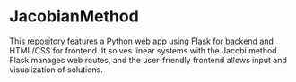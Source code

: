 # JacobianMethod
This repository features a Python web app using Flask for backend and HTML/CSS for frontend. It solves linear systems with the Jacobi method. Flask manages web routes, and the user-friendly frontend allows input and visualization of solutions.
